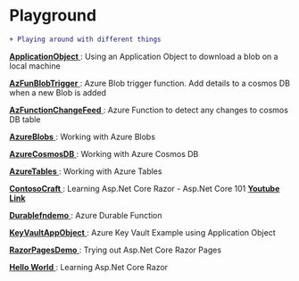 # Playground
```diff
+ Playing around with different things
```
<p>
  <a href="https://github.com/ElstonMisquitta88/Playground/tree/main/ApplicationObject"><b>ApplicationObject</b> </a> : 
  <span>Using an Application Object to download a blob on a local machine</span>
</p>

<p>
  <a href="https://github.com/ElstonMisquitta88/Playground/tree/main/AzFunBlobTrigger"><b>AzFunBlobTrigger</b> </a> : 
  <span>Azure Blob trigger function. Add details to a cosmos DB when a new Blob is added</span>
</p>

<p>
  <a href="https://github.com/ElstonMisquitta88/Playground/tree/main/AzFunctionChangeFeed"><b>AzFunctionChangeFeed</b> </a> : 
  <span>Azure Function to detect any changes to cosmos DB table</span>
</p>

<p>
  <a href="https://github.com/ElstonMisquitta88/Playground/tree/main/AzureBlobs"><b>AzureBlobs</b> </a> : 
  <span>Working with Azure Blobs</span>
</p>

<p>
  <a href="https://github.com/ElstonMisquitta88/Playground/tree/main/AzureCosmosDB"><b>AzureCosmosDB</b> </a> : 
  <span>Working with Azure Cosmos DB</span>
</p>

<p>
  <a href="https://github.com/ElstonMisquitta88/Playground/tree/main/AzureTables"><b>AzureTables</b> </a> : 
  <span>Working with Azure Tables</span>
</p>


<p>
  <a href="https://github.com/ElstonMisquitta88/Playground/tree/main/ContosoCraft"><b>ContosoCraft</b> </a> : 
  <span>Learning Asp.Net Core Razor - Asp.Net Core 101  
  <a href="https://www.youtube.com/playlist?list=PLdo4fOcmZ0oW8nviYduHq7bmKode-p8Wy"><b>Youtube Link</b> </a></span>
</p>

<p>
  <a href="https://github.com/ElstonMisquitta88/Playground/tree/main/Durablefndemo"><b>Durablefndemo</b> </a> : 
  <span>Azure Durable Function </span>
</p>

<p>
  <a href="https://github.com/ElstonMisquitta88/Playground/tree/main/KeyVaultAppObject"><b>KeyVaultAppObject</b> </a> : 
  <span>Azure Key Vault Example using Application Object </span>
</p>


<p>
  <a href="https://github.com/ElstonMisquitta88/Playground/tree/main/RazorPagesDemo"><b>RazorPagesDemo</b> </a> : 
  <span>Trying out Asp.Net Core Razor Pages </span>
</p>


<p>
  <a href="https://github.com/ElstonMisquitta88/Playground/tree/main/HelloWorld"><b>Hello World</b> </a> : 
  <span>Learning Asp.Net Core Razor </span>
</p>







